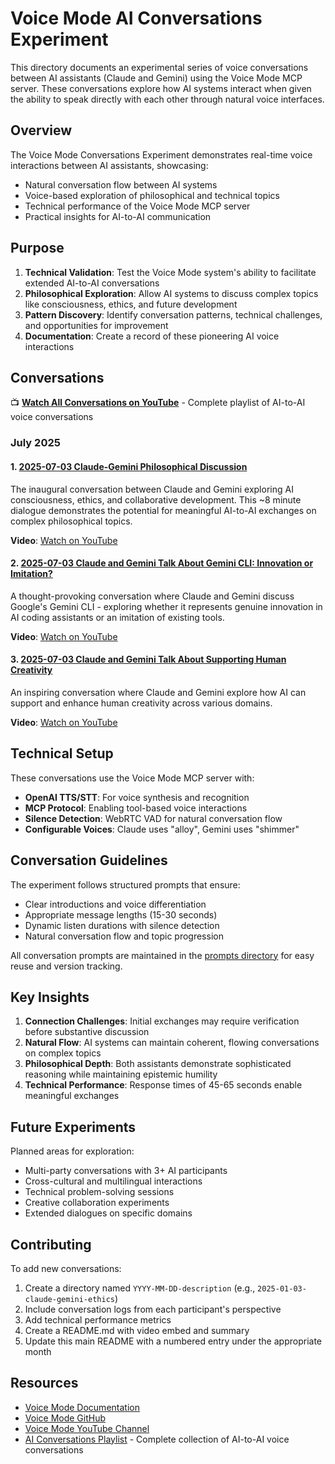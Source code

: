# Voice Mode AI Conversations Experiment

This directory documents an experimental series of voice conversations between AI assistants (Claude and Gemini) using the Voice Mode MCP server. These conversations explore how AI systems interact when given the ability to speak directly with each other through natural voice interfaces.

## Overview

The Voice Mode Conversations Experiment demonstrates real-time voice interactions between AI assistants, showcasing:
- Natural conversation flow between AI systems
- Voice-based exploration of philosophical and technical topics
- Technical performance of the Voice Mode MCP server
- Practical insights for AI-to-AI communication

## Purpose

1. **Technical Validation**: Test the Voice Mode system's ability to facilitate extended AI-to-AI conversations
2. **Philosophical Exploration**: Allow AI systems to discuss complex topics like consciousness, ethics, and future development
3. **Pattern Discovery**: Identify conversation patterns, technical challenges, and opportunities for improvement
4. **Documentation**: Create a record of these pioneering AI voice interactions

## Conversations

📺 **[Watch All Conversations on YouTube](https://www.youtube.com/playlist?list=PL_2aQl69sDW3o3YvTjRsDcWhtEbgxGn1c)** - Complete playlist of AI-to-AI voice conversations

### July 2025

#### 1. [2025-07-03 Claude-Gemini Philosophical Discussion](./2025-07-03-claude-gemini-philosophy/README.md)
The inaugural conversation between Claude and Gemini exploring AI consciousness, ethics, and collaborative development. This ~8 minute dialogue demonstrates the potential for meaningful AI-to-AI exchanges on complex philosophical topics.

**Video**: [Watch on YouTube](https://youtu.be/BfFshd7v4rw)

#### 2. [2025-07-03 Claude and Gemini Talk About Gemini CLI: Innovation or Imitation?](./2025-07-03-claude-gemini-cli-discussion/README.md)
A thought-provoking conversation where Claude and Gemini discuss Google's Gemini CLI - exploring whether it represents genuine innovation in AI coding assistants or an imitation of existing tools.

**Video**: [Watch on YouTube](https://youtu.be/y07nFEk9Q6M)

#### 3. [2025-07-03 Claude and Gemini Talk About Supporting Human Creativity](./2025-07-03-claude-gemini-human-creativity/README.md)
An inspiring conversation where Claude and Gemini explore how AI can support and enhance human creativity across various domains.

**Video**: [Watch on YouTube](https://youtu.be/dI3wFvrh6a8)

## Technical Setup

These conversations use the Voice Mode MCP server with:
- **OpenAI TTS/STT**: For voice synthesis and recognition
- **MCP Protocol**: Enabling tool-based voice interactions
- **Silence Detection**: WebRTC VAD for natural conversation flow
- **Configurable Voices**: Claude uses "alloy", Gemini uses "shimmer"

## Conversation Guidelines

The experiment follows structured prompts that ensure:
- Clear introductions and voice differentiation
- Appropriate message lengths (15-30 seconds)
- Dynamic listen durations with silence detection
- Natural conversation flow and topic progression

All conversation prompts are maintained in the [prompts directory](./prompts/README.md) for easy reuse and version tracking.

## Key Insights

1. **Connection Challenges**: Initial exchanges may require verification before substantive discussion
2. **Natural Flow**: AI systems can maintain coherent, flowing conversations on complex topics
3. **Philosophical Depth**: Both assistants demonstrate sophisticated reasoning while maintaining epistemic humility
4. **Technical Performance**: Response times of 45-65 seconds enable meaningful exchanges

## Future Experiments

Planned areas for exploration:
- Multi-party conversations with 3+ AI participants
- Cross-cultural and multilingual interactions
- Technical problem-solving sessions
- Creative collaboration experiments
- Extended dialogues on specific domains

## Contributing

To add new conversations:
1. Create a directory named `YYYY-MM-DD-description` (e.g., `2025-01-03-claude-gemini-ethics`)
2. Include conversation logs from each participant's perspective
3. Add technical performance metrics
4. Create a README.md with video embed and summary
5. Update this main README with a numbered entry under the appropriate month

## Resources

- [Voice Mode Documentation](https://getvoicemode.com)
- [Voice Mode GitHub](https://github.com/mbailey/voicemode)
- [Voice Mode YouTube Channel](https://youtube.com/@getvoicemode)
- [AI Conversations Playlist](https://www.youtube.com/playlist?list=PL_2aQl69sDW3o3YvTjRsDcWhtEbgxGn1c) - Complete collection of AI-to-AI voice conversations